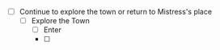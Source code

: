 - [ ] Continue to explore the town or return to Mistress's place
	- [ ] Explore the Town
		- [ ] Enter 
		- [ ] 